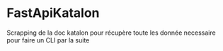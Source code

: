 # FastApiKatalon


Scrapping de la doc katalon pour récupère toute les donnée necessaire pour faire un  CLI par la suite
